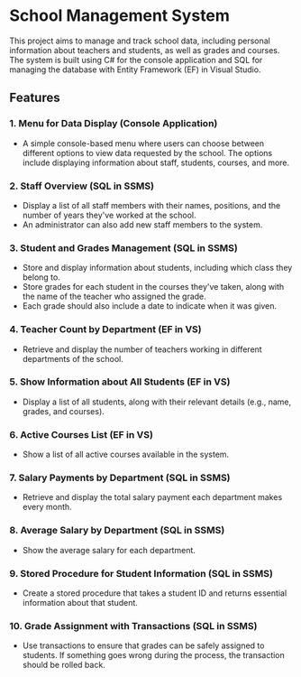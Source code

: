 # School Management System

This project aims to manage and track school data, including personal information about teachers and students, as well as grades and courses. The system is built using C# for the console application and SQL for managing the database with Entity Framework (EF) in Visual Studio.

## Features

### 1. **Menu for Data Display (Console Application)**
   - A simple console-based menu where users can choose between different options to view data requested by the school. The options include displaying information about staff, students, courses, and more.

### 2. **Staff Overview (SQL in SSMS)**
   - Display a list of all staff members with their names, positions, and the number of years they've worked at the school.
   - An administrator can also add new staff members to the system.

### 3. **Student and Grades Management (SQL in SSMS)**
   - Store and display information about students, including which class they belong to.
   - Store grades for each student in the courses they've taken, along with the name of the teacher who assigned the grade.
   - Each grade should also include a date to indicate when it was given.

### 4. **Teacher Count by Department (EF in VS)**
   - Retrieve and display the number of teachers working in different departments of the school.

### 5. **Show Information about All Students (EF in VS)**
   - Display a list of all students, along with their relevant details (e.g., name, grades, and courses).

### 6. **Active Courses List (EF in VS)**
   - Show a list of all active courses available in the system.

### 7. **Salary Payments by Department (SQL in SSMS)**
   - Retrieve and display the total salary payment each department makes every month.

### 8. **Average Salary by Department (SQL in SSMS)**
   - Show the average salary for each department.

### 9. **Stored Procedure for Student Information (SQL in SSMS)**
   - Create a stored procedure that takes a student ID and returns essential information about that student.

### 10. **Grade Assignment with Transactions (SQL in SSMS)**
   - Use transactions to ensure that grades can be safely assigned to students. If something goes wrong during the process, the transaction should be rolled back.

